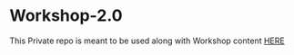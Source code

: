 # Workshop-2.0

This Private repo is meant to be used along with Workshop content [HERE](https://drive.google.com/open?id=0B_4O4gwUTzmeSERCaHRiZFA2Z1k)
